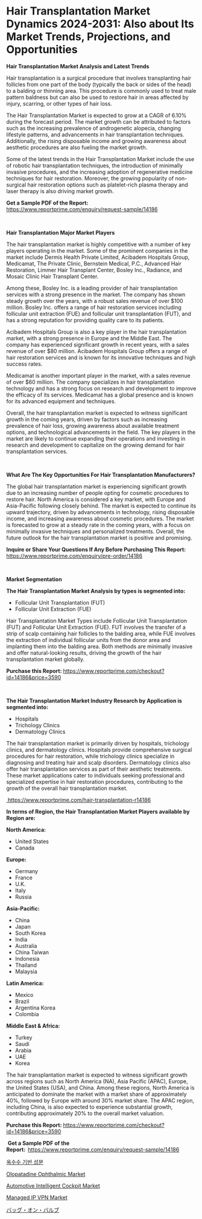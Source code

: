 <p><h1>Hair Transplantation Market Dynamics 2024-2031: Also about Its Market Trends, Projections, and Opportunities</h1></p><p><strong>Hair Transplantation Market Analysis and Latest Trends</strong></p>
<p><p>Hair transplantation is a surgical procedure that involves transplanting hair follicles from one part of the body (typically the back or sides of the head) to a balding or thinning area. This procedure is commonly used to treat male pattern baldness but can also be used to restore hair in areas affected by injury, scarring, or other types of hair loss.</p><p>The Hair Transplantation Market is expected to grow at a CAGR of 6.10% during the forecast period. The market growth can be attributed to factors such as the increasing prevalence of androgenetic alopecia, changing lifestyle patterns, and advancements in hair transplantation techniques. Additionally, the rising disposable income and growing awareness about aesthetic procedures are also fueling the market growth.</p><p>Some of the latest trends in the Hair Transplantation Market include the use of robotic hair transplantation techniques, the introduction of minimally invasive procedures, and the increasing adoption of regenerative medicine techniques for hair restoration. Moreover, the growing popularity of non-surgical hair restoration options such as platelet-rich plasma therapy and laser therapy is also driving market growth.</p></p>
<p><strong>Get a Sample PDF of the Report:&nbsp;</strong> <a href="https://www.reportprime.com/enquiry/request-sample/14186">https://www.reportprime.com/enquiry/request-sample/14186</a></p>
<p>&nbsp;</p>
<p><strong>Hair Transplantation Major Market Players</strong></p>
<p><p>The hair transplantation market is highly competitive with a number of key players operating in the market. Some of the prominent companies in the market include Dermis Health Private Limited, Acibadem Hospitals Group, Medicamat, The Private Clinic, Bernstein Medical, P.C., Advanced Hair Restoration, Limmer Hair Transplant Center, Bosley Inc., Radiance, and Mosaic Clinic Hair Transplant Center.</p><p>Among these, Bosley Inc. is a leading provider of hair transplantation services with a strong presence in the market. The company has shown steady growth over the years, with a robust sales revenue of over $100 million. Bosley Inc. offers a range of hair restoration services including follicular unit extraction (FUE) and follicular unit transplantation (FUT), and has a strong reputation for providing quality care to its patients.</p><p>Acibadem Hospitals Group is also a key player in the hair transplantation market, with a strong presence in Europe and the Middle East. The company has experienced significant growth in recent years, with a sales revenue of over $80 million. Acibadem Hospitals Group offers a range of hair restoration services and is known for its innovative techniques and high success rates.</p><p>Medicamat is another important player in the market, with a sales revenue of over $60 million. The company specializes in hair transplantation technology and has a strong focus on research and development to improve the efficacy of its services. Medicamat has a global presence and is known for its advanced equipment and techniques.</p><p>Overall, the hair transplantation market is expected to witness significant growth in the coming years, driven by factors such as increasing prevalence of hair loss, growing awareness about available treatment options, and technological advancements in the field. The key players in the market are likely to continue expanding their operations and investing in research and development to capitalize on the growing demand for hair transplantation services.</p></p>
<p>&nbsp;</p>
<p><strong>What Are The Key Opportunities For Hair Transplantation Manufacturers?</strong></p>
<p><p>The global hair transplantation market is experiencing significant growth due to an increasing number of people opting for cosmetic procedures to restore hair. North America is considered a key market, with Europe and Asia-Pacific following closely behind. The market is expected to continue its upward trajectory, driven by advancements in technology, rising disposable income, and increasing awareness about cosmetic procedures. The market is forecasted to grow at a steady rate in the coming years, with a focus on minimally invasive techniques and personalized treatments. Overall, the future outlook for the hair transplantation market is positive and promising.</p></p>
<p><strong>Inquire or Share Your Questions If Any Before Purchasing This Report:</strong> <a href="https://www.reportprime.com/enquiry/pre-order/14186">https://www.reportprime.com/enquiry/pre-order/14186</a></p>
<p>&nbsp;</p>
<p><strong>Market Segmentation</strong></p>
<p><strong>The Hair Transplantation Market Analysis by types is segmented into:</strong></p>
<p><ul><li>Follicular Unit Transplantation (FUT)</li><li>Follicular Unit Extraction (FUE)</li></ul></p>
<p><p>Hair Transplantation Market Types include Follicular Unit Transplantation (FUT) and Follicular Unit Extraction (FUE). FUT involves the transfer of a strip of scalp containing hair follicles to the balding area, while FUE involves the extraction of individual follicular units from the donor area and implanting them into the balding area. Both methods are minimally invasive and offer natural-looking results, driving the growth of the hair transplantation market globally.</p></p>
<p><strong>Purchase this Report:&nbsp;</strong><a href="https://www.reportprime.com/checkout?id=14186&price=3590">https://www.reportprime.com/checkout?id=14186&price=3590</a></p>
<p>&nbsp;</p>
<p><strong>The Hair Transplantation Market Industry Research by Application is segmented into:</strong></p>
<p><ul><li>Hospitals</li><li>Trichology Clinics</li><li>Dermatology Clinics</li></ul></p>
<p><p>The hair transplantation market is primarily driven by hospitals, trichology clinics, and dermatology clinics. Hospitals provide comprehensive surgical procedures for hair restoration, while trichology clinics specialize in diagnosing and treating hair and scalp disorders. Dermatology clinics also offer hair transplantation services as part of their aesthetic treatments. These market applications cater to individuals seeking professional and specialized expertise in hair restoration procedures, contributing to the growth of the overall hair transplantation market.</p></p>
<p><a href="https://www.reportprime.com/hair-transplantation-r14186">&nbsp;https://www.reportprime.com/hair-transplantation-r14186</a></p>
<p><strong>In terms of Region, the Hair Transplantation Market Players available by Region are:</strong></p>
<p>
    <p> <strong> North America: </strong>
        <ul>
            <li>United States</li>
            <li>Canada</li>
        </ul>
        </p> 
    <p> <strong> Europe: </strong>
        <ul>
            <li>Germany</li>
            <li>France</li>
            <li>U.K.</li>
            <li>Italy</li>
            <li>Russia</li>
        </ul>
        </p> 
    <p> <strong> Asia-Pacific: </strong>
        <ul>
            <li>China</li>
            <li>Japan</li>
            <li>South Korea</li>
            <li>India</li>
            <li>Australia</li>
            <li>China Taiwan</li>
            <li>Indonesia</li>
            <li>Thailand</li>
            <li>Malaysia</li>
        </ul>
        </p> 
    <p> <strong> Latin America: </strong>
        <ul>
            <li>Mexico</li>
            <li>Brazil</li>
            <li>Argentina Korea</li>
            <li>Colombia</li>
        </ul>
        </p> 
    <p> <strong> Middle East & Africa: </strong>
        <ul>
            <li>Turkey</li>
            <li>Saudi</li>
            <li>Arabia</li>
            <li>UAE</li>
            <li>Korea</li>
        </ul>
    </p>
    </p>
<p><p>The hair transplantation market is expected to witness significant growth across regions such as North America (NA), Asia Pacific (APAC), Europe, the United States (USA), and China. Among these regions, North America is anticipated to dominate the market with a market share of approximately 40%, followed by Europe with around 30% market share. The APAC region, including China, is also expected to experience substantial growth, contributing approximately 20% to the overall market valuation.</p></p>
<p><strong>Purchase this Report: </strong><a href="https://www.reportprime.com/checkout?id=14186&price=3590">https://www.reportprime.com/checkout?id=14186&price=3590</a></p>
<p>&nbsp;<strong>Get a Sample PDF of the Report:&nbsp;&nbsp;</strong><a href="https://www.reportprime.com/enquiry/request-sample/14186">https://www.reportprime.com/enquiry/request-sample/14186</a></p>
<p><strong></strong></p>
<p><p><a href="https://medium.com/@boydsmitham726/%EC%98%A5%EC%88%98%EC%88%98-%EA%B8%B0%EB%B0%98-%EC%9B%90%EB%A3%8C-%EC%8B%9C%EC%9E%A5-%EB%B6%84%EC%84%9D-%EB%B3%B4%EA%B3%A0%EC%84%9C-%EC%A7%80%EC%97%AD-%EC%A2%85%EB%A5%98-%EB%B9%84%ED%83%80%EB%AF%BC-c-%EB%B2%A0%EC%9D%B4%ED%82%B9-%ED%8C%8C%EC%9A%B0%EB%8D%94-%EA%B0%88%EC%83%89-%EC%84%A4%ED%83%95-%EB%B0%8F-%EC%9D%91%EC%9A%A9-%EB%86%8D%EC%97%85-%EC%8B%9D%ED%92%88-%EA%B8%B0%ED%83%80-%EC%97%90-%EB%8C%80%ED%95%9C-%EA%B8%80%EB%A1%9C%EB%B2%8C-%ED%86%B5%EC%B0%B0%EB%A0%A5-2024%EB%85%84%EB%B6%80%ED%84%B0-2031%EB%85%84%EA%B9%8C%EC%A7%80-9d56ea0ff7f2">옥수수 기반 성분</a></p><p><a href="https://github.com/gulaimolin/Market-Research-Report-List-5/blob/main/olopatadine-ophthalmic-market.md">Olopatadine Ophthalmic Market</a></p><p><a href="https://medium.com/@elzaziemann1943/automotive-intelligent-cockpit-market-global-market-share-and-ranking-overall-sales-and-demand-1ece5943546d">Automotive Intelligent Cockpit Market</a></p><p><a href="https://issuu.com/reportprime-2/docs/managed-ip-vpn-market-size-2030.pptx">Managed IP VPN Market</a></p><p><a href="https://medium.com/@estasprer20231/2024%E5%B9%B4%E3%81%8B%E3%82%892031%E5%B9%B4%E3%81%BE%E3%81%A7%E3%81%AE%E3%83%90%E3%83%83%E3%82%B0%E3%82%AA%E3%83%B3%E3%83%90%E3%83%AB%E3%83%96%E5%B8%82%E5%A0%B4%E3%82%B7%E3%82%A7%E3%82%A2%E3%81%A8%E7%AB%B6%E4%BA%89%E7%92%B0%E5%A2%83%E3%81%AB%E9%96%A2%E3%81%99%E3%82%8B%E6%B4%9E%E5%AF%9F-f59b5a71d053">バッグ・オン・バルブ</a></p></p>